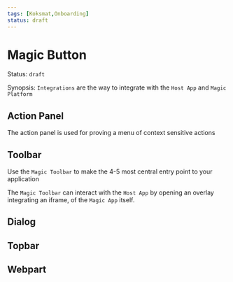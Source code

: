 ```yaml
---
tags: [Koksmat,Onboarding]
status: draft
---
```

# Magic Button

Status: `draft`

Synopsis: `Integrations` are the way to integrate with the `Host App` and `Magic Platform`

## Action Panel
The action panel is used for proving a menu of context sensitive actions 

## Toolbar 
Use the `Magic Toolbar` to make the 4-5 most central entry point to your application

The `Magic Toolbar` can interact with the `Host App` by opening an overlay integrating an iframe, of the `Magic App` itself.

## Dialog

## Topbar

## Webpart
